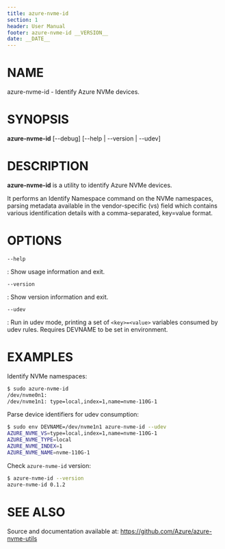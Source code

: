 ```yaml
---
title: azure-nvme-id
section: 1
header: User Manual
footer: azure-nvme-id __VERSION__
date: __DATE__
---
```


# NAME

azure-nvme-id - Identify Azure NVMe devices.

# SYNOPSIS

**azure-nvme-id** [\-\-debug] [\-\-help | \-\-version | \-\-udev]

# DESCRIPTION

**azure-nvme-id** is a utility to identify Azure NVMe devices.

It performs an Identify Namespace command on the NVMe namespaces, parsing metadata available in the vendor-specific (vs) field which contains various identification details with a comma-separated, key=value format.

# OPTIONS

`--help`

:  Show usage information and exit.

`--version`

:  Show version information and exit.

`--udev`

:  Run in udev mode, printing a set of `<key>=<value>` variables consumed by udev rules.  Requires DEVNAME to be set in environment.

# EXAMPLES

Identify NVMe namespaces:

```bash
$ sudo azure-nvme-id
/dev/nvme0n1:
/dev/nvme1n1: type=local,index=1,name=nvme-110G-1
```

Parse device identifiers for udev consumption:

```bash
$ sudo env DEVNAME=/dev/nvme1n1 azure-nvme-id --udev
AZURE_NVME_VS=type=local,index=1,name=nvme-110G-1
AZURE_NVME_TYPE=local
AZURE_NVME_INDEX=1
AZURE_NVME_NAME=nvme-110G-1
```

Check `azure-nvme-id` version:

```bash
$ azure-nvme-id --version
azure-nvme-id 0.1.2
```

# SEE ALSO

Source and documentation available at: <https://github.com/Azure/azure-nvme-utils>
